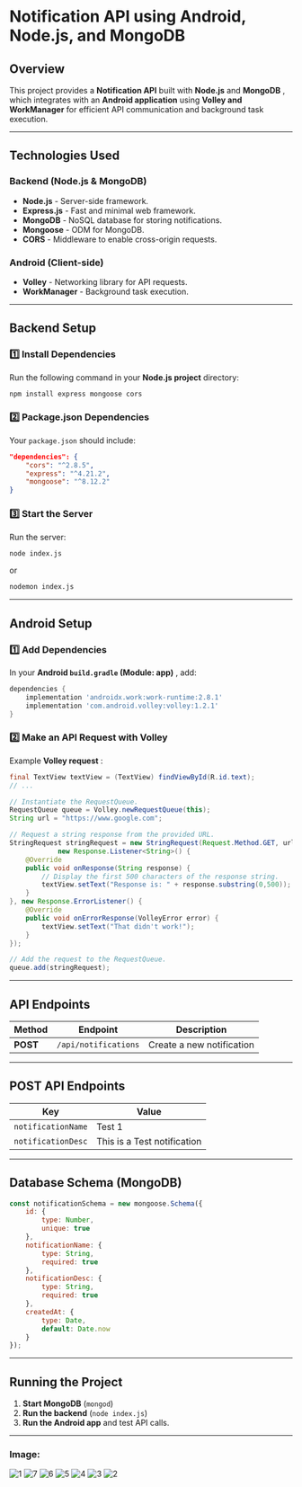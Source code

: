 
# **Notification API using Android, Node.js, and MongoDB**

## **Overview**

This project provides a **Notification API** built with **Node.js** and  **MongoDB** , which integrates with an **Android application** using **Volley and WorkManager** for efficient API communication and background task execution.

---

## **Technologies Used**

### **Backend (Node.js & MongoDB)**

* **Node.js** - Server-side framework.
* **Express.js** - Fast and minimal web framework.
* **MongoDB** - NoSQL database for storing notifications.
* **Mongoose** - ODM for MongoDB.
* **CORS** - Middleware to enable cross-origin requests.

### **Android (Client-side)**

* **Volley** - Networking library for API requests.
* **WorkManager** - Background task execution.

---

## **Backend Setup**

### **1️⃣ Install Dependencies**

Run the following command in your **Node.js project** directory:

```sh
npm install express mongoose cors
```

### **2️⃣ Package.json Dependencies**

Your `package.json` should include:

```json
"dependencies": {
    "cors": "^2.8.5",
    "express": "^4.21.2",
    "mongoose": "^8.12.2"
}
```

### **3️⃣ Start the Server**

Run the server:

```sh
node index.js
```

or

```sh
nodemon index.js
```

---

## **Android Setup**

### **1️⃣ Add Dependencies**

In your  **Android `build.gradle` (Module: app)** , add:

```gradle
dependencies {
    implementation 'androidx.work:work-runtime:2.8.1'
    implementation 'com.android.volley:volley:1.2.1'
}
```

### **2️⃣ Make an API Request with Volley**

Example  **Volley request** :

```java
final TextView textView = (TextView) findViewById(R.id.text);
// ...

// Instantiate the RequestQueue.
RequestQueue queue = Volley.newRequestQueue(this);
String url = "https://www.google.com";

// Request a string response from the provided URL.
StringRequest stringRequest = new StringRequest(Request.Method.GET, url,
            new Response.Listener<String>() {
    @Override
    public void onResponse(String response) {
        // Display the first 500 characters of the response string.
        textView.setText("Response is: " + response.substring(0,500));
    }
}, new Response.ErrorListener() {
    @Override
    public void onErrorResponse(VolleyError error) {
        textView.setText("That didn't work!");
    }
});

// Add the request to the RequestQueue.
queue.add(stringRequest);
```

---

## **API Endpoints**

| Method           | Endpoint                   | Description               |
| ---------------- | -------------------------- | ------------------------- |
| **POST**   | `/api/notifications`     | Create a new notification |

---

## **POST API Endpoints**

| Key           | Value                   | 
| ---------------- | -------------------------- |
| `notificationName`    |      Test 1                    |
| `notificationDesc`    |    This is a Test notification |

---

## **Database Schema (MongoDB)**

```javascript
const notificationSchema = new mongoose.Schema({
    id: {
        type: Number,
        unique: true
    },
    notificationName: {
        type: String,
        required: true
    },
    notificationDesc: {
        type: String,
        required: true
    },
    createdAt: {
        type: Date,
        default: Date.now
    }
});
```

---

## **Running the Project**

1. **Start MongoDB** (`mongod`)
2. **Run the backend** (`node index.js`)
3. **Run the Android app** and test API calls.

---

### **Image:**
  
![1](https://github.com/user-attachments/assets/fe79a8bf-6411-42f0-94c5-f46ddb6dc4e8)
![7](https://github.com/user-attachments/assets/05990b70-48ed-4a6d-98b2-f0fde63aa217)
![6](https://github.com/user-attachments/assets/0d215e51-ddc0-4f65-8e2c-38f44450858a)
![5](https://github.com/user-attachments/assets/e13ae5ea-f9f4-44a8-961b-81b1bf234c61)
![4](https://github.com/user-attachments/assets/131745da-db5d-40c8-aa73-2ab24211b4ff)
![3](https://github.com/user-attachments/assets/5d44467f-8361-402f-8c5c-b065ffaaa319)
![2](https://github.com/user-attachments/assets/9f53f659-b0a0-41e4-91eb-22fc7e876025)
  
